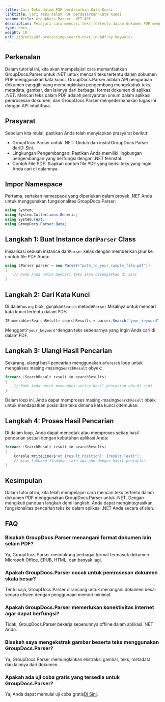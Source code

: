 ```yaml
---
title: Cari Teks dalam PDF berdasarkan Kata Kunci
linktitle: Cari Teks dalam PDF berdasarkan Kata Kunci
second_title: GroupDocs.Parser .NET API
description: Pelajari cara mencari teks tertentu dalam dokumen PDF menggunakan GroupDocs.Parser untuk .NET. Integrasikan kemampuan pencarian teks yang kuat ke dalam .NET Anda secara efisien.
type: docs
weight: 18
url: /id/net/pdf-processing/search-text-in-pdf-by-keyword/
---
```

## Perkenalan
Dalam tutorial ini, kita akan mempelajari cara memanfaatkan GroupDocs.Parser untuk .NET untuk mencari teks tertentu dalam dokumen PDF menggunakan kata kunci. GroupDocs.Parser adalah API penguraian dokumen canggih yang memungkinkan pengembang mengekstrak teks, metadata, gambar, dan lainnya dari berbagai format dokumen di aplikasi .NET. Mencari teks dalam PDF adalah persyaratan umum dalam aplikasi pemrosesan dokumen, dan GroupDocs.Parser menyederhanakan tugas ini dengan API intuitifnya.
## Prasyarat
Sebelum kita mulai, pastikan Anda telah menyiapkan prasyarat berikut:
-  GroupDocs.Parser untuk .NET: Unduh dan instal GroupDocs.Parser dari[Di Sini](https://releases.groupdocs.com/parser/net/).
- Lingkungan Pengembangan: Pastikan Anda memiliki lingkungan pengembangan yang berfungsi dengan .NET terinstal.
- Contoh File PDF: Siapkan contoh file PDF yang berisi teks yang ingin Anda cari di dalamnya.

## Impor Namespace
Pertama, sertakan namespace yang diperlukan dalam proyek .NET Anda untuk menggunakan fungsionalitas GroupDocs.Parser:
```csharp
using System;
using System.Collections.Generic;
using System.Text;
using GroupDocs.Parser.Data;
```
##  Langkah 1: Buat Instance dari`Parser` Class
 Inisialisasi sebuah instance dari`Parser` kelas dengan memberikan jalur ke contoh file PDF Anda:
```csharp
using (Parser parser = new Parser("path_to_your_sample_file.pdf"))
{
    // Kode Anda untuk mencari teks akan ditempatkan di sini
}
```
## Langkah 2: Cari Kata Kunci
 Di dalam`using` blok, gunakan`Search` metode`Parser` Misalnya untuk mencari kata kunci tertentu dalam PDF:
```csharp
IEnumerable<SearchResult> searchResults = parser.Search("your_keyword");
```
 Mengganti`"your_keyword"`dengan teks sebenarnya yang ingin Anda cari di dalam PDF.
## Langkah 3: Ulangi Hasil Pencarian
 Sekarang, ulangi hasil pencarian menggunakan a`foreach` loop untuk mengakses masing-masing`SearchResult` obyek:
```csharp
foreach (SearchResult result in searchResults)
{
    // Kode Anda untuk menangani setiap hasil pencarian ada di sini
}
```
 Dalam loop ini, Anda dapat memproses masing-masing`SearchResult` objek untuk mendapatkan posisi dan teks dimana kata kunci ditemukan.
## Langkah 4: Proses Hasil Pencarian
Di dalam loop, Anda dapat mencetak atau memproses setiap hasil pencarian sesuai dengan kebutuhan aplikasi Anda:
```csharp
foreach (SearchResult result in searchResults)
{
    Console.WriteLine($"At {result.Position}: {result.Text}");
    // Atau lakukan tindakan lain apa pun dengan hasil pencarian
}
```

## Kesimpulan
Dalam tutorial ini, kita telah mempelajari cara mencari teks tertentu dalam dokumen PDF menggunakan GroupDocs.Parser untuk .NET. Dengan mengikuti panduan langkah demi langkah, Anda dapat mengintegrasikan fungsionalitas pencarian teks ke dalam aplikasi .NET Anda secara efisien.

## FAQ
### Bisakah GroupDocs.Parser menangani format dokumen lain selain PDF?
Ya, GroupDocs.Parser mendukung berbagai format termasuk dokumen Microsoft Office, EPUB, HTML, dan banyak lagi.
### Apakah GroupDocs.Parser cocok untuk pemrosesan dokumen skala besar?
Tentu saja, GroupDocs.Parser dirancang untuk menangani dokumen besar secara efisien dengan penggunaan memori minimal.
### Apakah GroupDocs.Parser memerlukan konektivitas internet agar dapat berfungsi?
Tidak, GroupDocs.Parser bekerja sepenuhnya offline dalam aplikasi .NET Anda.
### Bisakah saya mengekstrak gambar beserta teks menggunakan GroupDocs.Parser?
Ya, GroupDocs.Parser memungkinkan ekstraksi gambar, teks, metadata, dan lainnya dari dokumen.
### Apakah ada uji coba gratis yang tersedia untuk GroupDocs.Parser?
 Ya, Anda dapat memulai uji coba gratis[Di Sini](https://releases.groupdocs.com/).